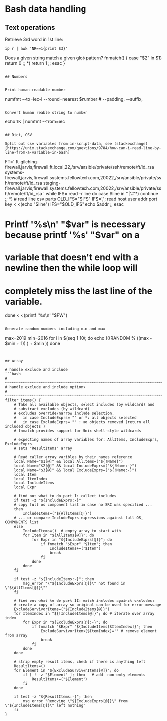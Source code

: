# Bash data handling


## Text operations

Retrieve 3rd word in 1st line:
```
ip r | awk 'NR==1{print $3}'
```

Does a given string match a given glob pattern?
fnmatch() {
    case "$2" in $1) return 0 ;; *) return 1 ;; esac
}
```

## Numbers


Print human readable number 
```
numfmt --to=iec-i --round=nearest $number    # --padding, --suffix,
```

Convert human reable string to number
```
echo 1K | numfmt --from=iec
```

## Dict, CSV

Split out csv variables from in-script-data, see (stackexchange)[https://unix.stackexchange.com/questions/9784/how-can-i-read-line-by-line-from-a-variable-in-bash]

```
FT='
ft-gilching-firewall,jarvis,firewall.ft.local,22,/srv/ansible/private/ssh/remote/ft/id_rsa
systems-firewall,jarvis,firewall.systems.fellowtech.com,20022,/srv/ansible/private/ssh/remote/ft/id_rsa
staging-firewall,jarvis,firewall.systems.fellowtech.com,20022,/srv/ansible/private/ssh/remote/ft/id_rsa
'
while IFS= read -r line
do
    case $line in
        ''|'#'*)
            continue
        ;;
        *)
            # read line csv parts
            OLD_IFS="$IFS"
            IFS=','; read host user addr port key < <(echo "$line")
            IFS="$OLD_IFS"
            echo $addr
        ;;
    esac
# Printf '%s\n' "$var" is necessary because printf '%s' "$var" on a
# variable that doesn't end with a newline then the while loop will
# completely miss the last line of the variable.
done < <(printf '%s\n' "$FW")
```

Generate random numbers including min and max

```
max=2019
min=2016
for i in $(seq 1 10); do
    echo $((($RANDOM % $(($max - $min + 1)) ) + $min ))
done
```


## Array

# handle exclude and include
```bash
# ~~~~~~~~~~~~~~~~~~~~~~~~~~~~~~~~~~~~~~~~~~~~~~~~~~~~~~~~~~~~~~~~~~~~~~~~~~~~
# handle exclude and include options
# ~~~~~~~~~~~~~~~~~~~~~~~~~~~~~~~~~~~~~~~~~~~~~~~~~~~~~~~~~~~~~~~~~~~~~~~~~~~~
filter_items() {
    # Take all available objects, select includes (by wildcard) and
    # substract excludes (by wildcard)
    # excludes override/narrow include selection.
    #   in case IncludeExprs= "" or *: all objects selected
    #   in case ExcludeExprs= "" : no objects removed (return all included objects )
    # fnmatch provides support for Unix shell-style wildcards

    # expecting names of array variables for: AllItems, IncludeExprs, ExcludeExprs
    # sets "ResultItems" array

    # Read caller array varibles by their names reference
    local Name="$1[@]" && local AllItems=("${!Name}")
    local Name="$2[@]" && local IncludeExprs=("${!Name:-}")
    local Name="$3[@]" && local ExcludeExprs=("${!Name:-}")
    local Item
    local ItemIndex
    local IncludeItems
    local Expr

    # find out what to do part I: collect includes
    if test -z "${IncludeExprs:-}"
    # copy full os component list in case no SRC was specified ...
    then
        IncludeItems=("${AllItems[@]}")
    # ... or compare IncludeExprs expressions against full OS_ COMPONENTS list
    else
        IncludeItems=()  # empty array to start with
        for Item in "${AllItems[@]}"; do
            for Expr in "${IncludeExprs[@]}"; do
                if fnmatch "$Expr" "$Item"; then
                    IncludeItems+=("$Item")
                    break
                fi
            done
        done
    fi

    if test -z "${IncludeItems:-}"; then
        msg_error "\"${IncludeExprs[@]}\" not found in \"${AllItems[@]}\""
    fi

    # find out what to do part II: match includes against excludes:
    # create a copy of array so original can be used for error message
    ExcludeSurvivorItems=("${IncludeItems[@]}")
    for ItemIndex in "${!IncludeItems[@]}"; do # iterate over array index
        for Expr in "${ExcludeExprs[@]:-}"; do
            if fnmatch "$Expr" "${IncludeItems[$ItemIndex]}"; then
                ExcludeSurvivorItems[$ItemIndex]='' # remove element from array
                break
            fi
        done
    done

    # strip empty result items, check if there is anything left
    ResultItems=()
    for Element in "${ExcludeSurvivorItems[@]}"; do
        if [ ! -z "$Element" ]; then   # add  non-emty elements
            ResultItems+=("$Element")
        fi
    done

    if test -z "${ResultItems:-}"; then
        msg_error "Removing \"${ExcludeExprs[@]}\" from \"${IncludeItems[@]}\" left nothing"
    fi
}

